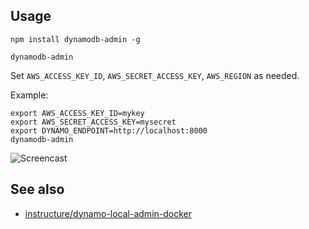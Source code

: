 ## Usage

```
npm install dynamodb-admin -g
```

```
dynamodb-admin
```

Set `AWS_ACCESS_KEY_ID`, `AWS_SECRET_ACCESS_KEY`, `AWS_REGION` as needed.

Example:

```
export AWS_ACCESS_KEY_ID=mykey
export AWS_SECRET_ACCESS_KEY=mysecret
export DYNAMO_ENDPOINT=http://localhost:8000
dynamodb-admin
```

![Screencast](https://d3vv6lp55qjaqc.cloudfront.net/items/2S1m213N1o2L231e011o/Screen%20Recording%202016-10-17%20at%2001.11%20PM.gif?X-CloudApp-Visitor-Id=ab2071d5f76f8504ab6d3070d8a2c5c3&v=e6056da9)

## See also

* [instructure/dynamo-local-admin-docker](https://github.com/instructure/dynamo-local-admin-docker)
